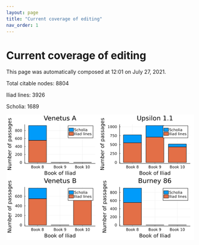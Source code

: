 ```yaml
---
layout: page
title: "Current coverage of editing"
nav_order: 1
---
```



# Current coverage of editing

This page was automatically composed at 12:01 on July 27, 2021.

Total citable nodes: 8804

Iliad lines: 3926

Scholia: 1689

![Summary of coverage](./coverage.png)